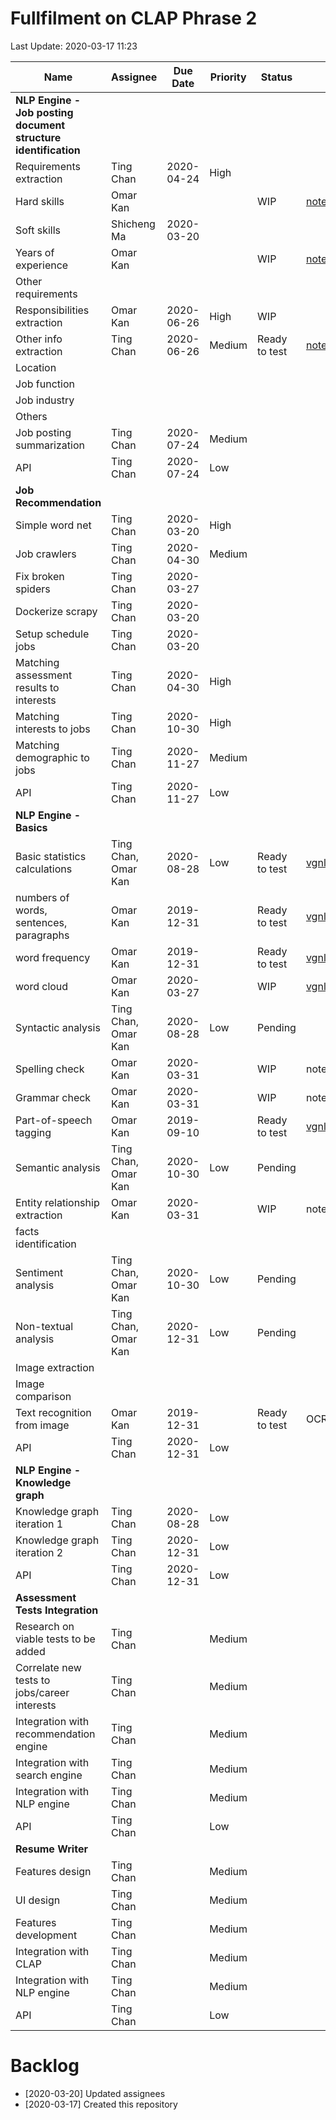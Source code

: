 # Fullfilment on CLAP Phrase 2

Last Update: 2020-03-17 11:23

| Name                                                       | Assignee    | Due Date   | Priority | Status        | URL                 |
|------------------------------------------------------------|-------------|------------|----------|---------------|---------------------|
| **NLP Engine - Job posting document structure identification** |             |            |          |               |                     |
| Requirements extraction                                    | Ting Chan   | 2020-04-24 | High     |               |                     |
| Hard skills                                                | Omar Kan    |            |          | WIP           | [notebooks](https://github.com/ok524/clap_fulfillment/blob/master/notebooks/a01.Requirement%20-%20Hard%20skills%2BYears%20of%20experience.ipynb)           |
| Soft skills                                                | Shicheng Ma | 2020-03-20 |          |               |                     |
| Years of experience                                        | Omar Kan    |            |          | WIP           | [notebooks](https://github.com/ok524/clap_fulfillment/blob/master/notebooks/a01.Requirement%20-%20Hard%20skills%2BYears%20of%20experience.ipynb)           |
| Other requirements                                         |             |            |          |               |                     |
| Responsibilities extraction                                | Omar Kan    | 2020-06-26 | High     | WIP           |                     |
| Other info extraction                                      | Ting Chan   | 2020-06-26 | Medium   | Ready to test | [notebooks](https://github.com/ok524/clap_fulfillment/blob/master/notebooks/a03.Job%20Ads%20Post%20Structure%20Identification.ipynb)           |
| Location                                                   |             |            |          |               |                     |
| Job function                                               |             |            |          |               |                     |
| Job industry                                               |             |            |          |               |                     |
| Others                                                     |             |            |          |               |                     |
| Job posting summarization                                  | Ting Chan   | 2020-07-24 | Medium   |               |                     |
| API                                                        | Ting Chan   | 2020-07-24 | Low      |               |                     |
| **Job Recommendation**                                         |             |            |          |               |                     |
| Simple word net                                            | Ting Chan   | 2020-03-20 | High     |               |                     |
| Job crawlers                                               | Ting Chan   | 2020-04-30 | Medium   |               |                     |
| Fix broken spiders                                         | Ting Chan   | 2020-03-27 |          |               |                     |
| Dockerize scrapy                                           | Ting Chan   | 2020-03-20 |          |               |                     |
| Setup schedule jobs                                        | Ting Chan   | 2020-03-20 |          |               |                     |
| Matching assessment results to interests                   | Ting Chan   | 2020-04-30 | High     |               |                     |
| Matching interests to jobs                                 | Ting Chan   | 2020-10-30 | High     |               |                     |
| Matching demographic to jobs                               | Ting Chan   | 2020-11-27 | Medium   |               |                     |
| API                                                        | Ting Chan   | 2020-11-27 | Low      |               |                     |
| **NLP Engine - Basics**                                        |             |            |          |               |                     |
| Basic statistics calculations                              | Ting Chan, Omar Kan   | 2020-08-28 | Low      | Ready to test | [vgnlp::BasicSummary](https://github.com/KEEP-EDU-HK/vgnlp/blob/master/demo/06.Basic%20Document%20Statistics%20Summary.ipynb) |
| numbers of words, sentences, paragraphs                    | Omar Kan    | 2019-12-31 |          | Ready to test | [vgnlp::BasicSummary](https://github.com/KEEP-EDU-HK/vgnlp/blob/master/demo/06.Basic%20Document%20Statistics%20Summary.ipynb) |
| word frequency                                             | Omar Kan    | 2019-12-31 |          | Ready to test | [vgnlp::BasicSummary](https://github.com/KEEP-EDU-HK/vgnlp/blob/master/demo/06.Basic%20Document%20Statistics%20Summary.ipynb) |
| word cloud                                                 | Omar Kan    | 2020-03-27 |          | WIP           | [vgnlp::BasicSummary](https://github.com/KEEP-EDU-HK/vgnlp/blob/master/demo/06.Basic%20Document%20Statistics%20Summary.ipynb) |
| Syntactic analysis                                         | Ting Chan, Omar Kan   | 2020-08-28 | Low      | Pending       |                     |
| Spelling check                                             | Omar Kan    | 2020-03-31 |          | WIP           | notebooks           |
| Grammar check                                              | Omar Kan    | 2020-03-31 |          | WIP           | notebooks           |
| Part-of-speech tagging                                     | Omar Kan    | 2019-09-10 |          | Ready to test | [vgnlp::Pos](https://github.com/KEEP-EDU-HK/vgnlp/blob/master/demo/02.Part%20Of%20Speech.ipynb)          |
| Semantic analysis                                          | Ting Chan, Omar Kan   | 2020-10-30 | Low      | Pending       |                     |
| Entity relationship extraction                             | Omar Kan    | 2020-03-31 |          | WIP           | notebooks           |
| facts identification                                       |             |            |          |               |                     |
| Sentiment analysis                                         | Ting Chan, Omar Kan   | 2020-10-30 | Low      | Pending       |                     |
| Non-textual analysis                                       | Ting Chan, Omar Kan   | 2020-12-31 | Low      | Pending       |                     |
| Image extraction                                           |             |            |          |               |                     |
| Image comparison                                           |             |            |          |               |                     |
| Text recognition from image                                | Omar Kan    | 2019-12-31 |          | Ready to test | OCR                 |
| API                                                        | Ting Chan   | 2020-12-31 | Low      |               |                     |
| **NLP Engine - Knowledge graph**                               |             |            |          |               |                     |
| Knowledge graph iteration 1                                | Ting Chan   | 2020-08-28 | Low      |               |                     |
| Knowledge graph iteration 2                                | Ting Chan   | 2020-12-31 | Low      |               |                     |
| API                                                        | Ting Chan   | 2020-12-31 | Low      |               |                     |
| **Assessment Tests Integration**                               |             |            |          |               |                     |
| Research on viable tests to be added                       | Ting Chan   |            | Medium   |               |                     |
| Correlate new tests to jobs/career interests               | Ting Chan   |            | Medium   |               |                     |
| Integration with recommendation engine                     | Ting Chan   |            | Medium   |               |                     |
| Integration with search engine                             | Ting Chan   |            | Medium   |               |                     |
| Integration with NLP engine                                | Ting Chan   |            | Medium   |               |                     |
| API                                                        | Ting Chan   |            | Low      |               |                     |
| **Resume Writer**                                              |             |            |          |               |                     |
| Features design                                            | Ting Chan   |            | Medium   |               |                     |
| UI design                                                  | Ting Chan   |            | Medium   |               |                     |
| Features development                                       | Ting Chan   |            | Medium   |               |                     |
| Integration with CLAP                                      | Ting Chan   |            | Medium   |               |                     |
| Integration with NLP engine                                | Ting Chan   |            | Medium   |               |                     |
| API                                                        | Ting Chan   |            | Low      |               |                     |

# Backlog
- [2020-03-20] Updated assignees
- [2020-03-17] Created this repository